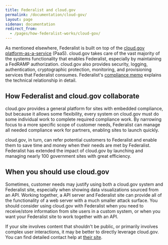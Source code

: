 ```yaml
---
title: Federalist and cloud.gov
permalink: /documentation/cloud-gov/
layout: page
sidenav: documentation
redirect_from:
  - /pages/how-federalist-works/cloud-gov/
---
```


As mentioned elsewhere, Federalist is built on top of the [cloud.gov platform-as-a-service](https://cloud.gov) (PaaS). cloud.gov takes care of the vast majority of the systems functionality that enables Federalist, especially by maintaining a FedRAMP authorization. cloud.gov also provides security, logging, authentication, cryptographic protection, monitoring, and provisioning services that Federalist consumes. Federalist's [compliance memo]({{site.baseurl}}/assets/documents/Federalist-Compliance-Memo.pdf) explains the technical relationship in detail.

## How Federalist and cloud.gov collaborate

cloud.gov provides a general platform for sites with embedded compliance, but because it allows some flexibility, every system on cloud.gov must do some individual work to complete required compliance work. By narrowing focus to a more specific scope of customer needs, Federalist can manage all needed compliance work for partners, enabling sites to launch quickly.

cloud.gov, in turn, can refer potential customers to Federalist and enable them to save time and money when their needs are met by Federalist. Federalist has extended the impact of cloud.gov by launching and managing nearly 100 government sites with great efficiency.

## When you should use cloud.gov

Sometimes, customer needs may justify using both a cloud.gov system and Federalist site, especially when showing data visualizations sourced from an API. Working together, a API server and Federalist site can provide all of the functionality of a web server with a much smaller attack surface. You should consider using cloud.gov with Federalist when you need to receive/store information from site users in a custom system, or when you want your Federalist site to work together with an API.

If your site involves content that shouldn't be public, or primarily involves complex user interactions, it may be better to directly leverage cloud.gov. You can find detailed contact help at [their site](https://cloud.gov/docs/help/).
